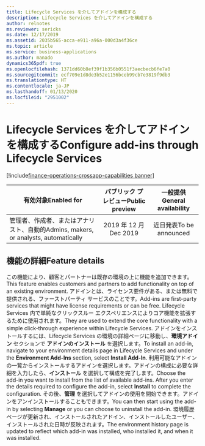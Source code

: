 ```yaml
---
title: Lifecycle Services を介してアドインを構成する
description: Lifecycle Services を介してアドインを構成する
author: relnotes
ms.reviewer: sericks
ms.date: 12/17/2019
ms.assetid: 2035b565-acca-e911-a96a-000d3a4f36ce
ms.topic: article
ms.service: business-applications
ms.author: manado
dynamics365pdf: true
ms.openlocfilehash: 1371dd60b8ef39f1b356b0551f3aecbecb6fe7a0
ms.sourcegitcommit: ecf709e1d8de3b52e1156bceb99cb7e3819f9db3
ms.translationtype: HT
ms.contentlocale: ja-JP
ms.lasthandoff: 01/13/2020
ms.locfileid: "2951002"
---
```

# <a name="configure-add-ins-through-lifecycle-services"></a><span data-ttu-id="54846-103">Lifecycle Services を介してアドインを構成する</span><span class="sxs-lookup"><span data-stu-id="54846-103">Configure add-ins through Lifecycle Services</span></span>
[!include[finance-operations-crossapp-capabilities banner](../includes/finance-operations-crossapp-capabilities.md)]

| <span data-ttu-id="54846-104">有効対象</span><span class="sxs-lookup"><span data-stu-id="54846-104">Enabled for</span></span>    |  <span data-ttu-id="54846-105">パブリック プレビュー</span><span class="sxs-lookup"><span data-stu-id="54846-105">Public preview</span></span> | <span data-ttu-id="54846-106">一般提供</span><span class="sxs-lookup"><span data-stu-id="54846-106">General availability</span></span> | 
| ---------- | :----------: |:----------: |
|<span data-ttu-id="54846-107">管理者、作成者、またはアナリスト、自動的</span><span class="sxs-lookup"><span data-stu-id="54846-107">Admins, makers, or analysts, automatically</span></span>|<span data-ttu-id="54846-108">2019 年 12 月</span><span class="sxs-lookup"><span data-stu-id="54846-108">Dec 2019</span></span>| <span data-ttu-id="54846-109">近日発表</span><span class="sxs-lookup"><span data-stu-id="54846-109">To be announced</span></span>|






## <a name="feature-details"></a><span data-ttu-id="54846-110">機能の詳細</span><span class="sxs-lookup"><span data-stu-id="54846-110">Feature details</span></span>
<!--feature detail start -->
<span data-ttu-id="54846-111">この機能により、顧客とパートナーは既存の環境の上に機能を追加できます。</span><span class="sxs-lookup"><span data-stu-id="54846-111">This feature enables customers and partners to add functionality on top of an existing environment.</span></span> <span data-ttu-id="54846-112">アドインとは、ライセンス要件がある、または無料で提供される、ファーストパーティ サービスのことです。</span><span class="sxs-lookup"><span data-stu-id="54846-112">Add-ins are first-party services that might have license requirements or can be free.</span></span> <span data-ttu-id="54846-113">Lifecycle Services 内で単純なクリックスルー エクスペリエンスによりコア機能を拡張するために使用されます。</span><span class="sxs-lookup"><span data-stu-id="54846-113">They are used to extend the core functionality with a simple click-through experience within Lifecycle Services.</span></span> <span data-ttu-id="54846-114">アドインをインストールするには、Lifecycle Services の環境の詳細ページに移動し、**環境アドイン** セクションで **アドインのインストール** を選択します。</span><span class="sxs-lookup"><span data-stu-id="54846-114">To install an add-in, navigate to your environment details page in Lifecycle Services and under the **Environment Add-Ins** section, select **Install Add-In**.</span></span> <span data-ttu-id="54846-115">利用可能なアドインの一覧からインストールするアドインを選択します。アドインの構成に必要な詳細を入力したら、**インストール** を選択して構成を完了します。</span><span class="sxs-lookup"><span data-stu-id="54846-115">Choose the add-in you want to install from the list of available add-ins. After you enter the details required to configure the add-in, select **Install** to complete the configuration.</span></span> <span data-ttu-id="54846-116">その後、**管理** を選択してアドインの使用を開始できます。アドインをアンインストールすることもできます。</span><span class="sxs-lookup"><span data-stu-id="54846-116">You can then start using the add-in by selecting **Manage** or you can choose to uninstall the add-in.</span></span> <span data-ttu-id="54846-117">環境履歴ページが更新され、インストールされたアドイン、インストールしたユーザー、インストールされた日時が反映されます。</span><span class="sxs-lookup"><span data-stu-id="54846-117">The environment history page is updated to reflect which add-in was installed, who installed it, and when it was installed.</span></span> 
<!--feature detail end -->









